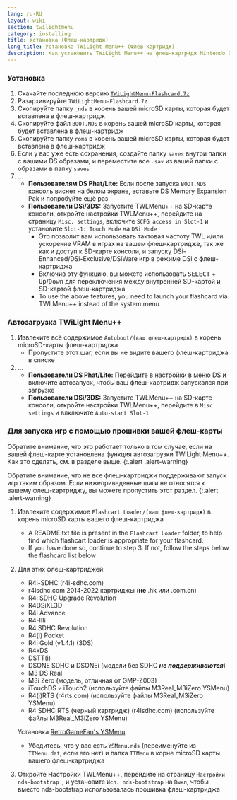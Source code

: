 ```yaml
---
lang: ru-RU
layout: wiki
section: twilightmenu
category: installing
title: Установка (Флеш-картридж)
long_title: Установка TWiLight Menu++ (Флеш-картридж)
description: Как установить TWiLight Menu++ на флеш-картридж Nintendo DS
---
```


### Установка
1. Скачайте последнюю версию [`TWiLightMenu-Flashcard.7z`](https://github.com/DS-Homebrew/TWiLightMenu/releases/latest/download/TWiLightMenu-Flashcard.7z)
1. Разархивируйте `TWiLightMenu-Flashcard.7z`
1. Скопируйте папку `_nds` в корень вашей microSD карты, которая будет вставлена в флеш-картридж
1. Скопируйте файл `BOOT.NDS` в корень вашей microSD карты, которая будет вставлена в флеш-картридж
1. Скопируйте папку `roms` в корень вашей microSD карты, которая будет вставлена в флеш-картридж
1. Если у вас уже есть сохранения, создайте папку `saves` внутри папки с вашими DS образами, и переместите все `.sav` из вашей папки с образами в папку `saves`
1. ...
   - **Пользователям DS Phat/Lite:** Если после запуска `BOOT.NDS` консоль виснет на белом экране, вставьте DS Memory Expansion Pak и попробуйте ещё раз
   - **Пользователи DSi/3DS:** Запустите TWLMenu++ на SD-карте консоли, откройте настройки TWLMenu++, перейдите на страницу `Misc. settings`, включите `SCFG access in Slot-1`  и установите `Slot-1: Touch Mode` на `DSi Mode`
      - Это позволит вам использовать тактовая частоту TWL и/или ускорение VRAM в играх на вашем флеш-картридже, так же как и доступ к SD-карте консоли, и запуску DSi-Enhanced/DSi-Exclusive/DSiWare игр в режиме DSi с флеш-картриджа
      - Включив эту функцию, вы можете использовать <kbd>SELECT</kbd> + <kbd>Up</kbd>/<kbd>Down</kbd> для переключения между внутренней SD-картой и SD-картой флеш-картриджа
      - To use the above features, you need to launch your flashcard via TWLMenu++ instead of the system menu

### Автозагрузка TWiLight Menu++
1. Извлеките всё содержимое `Autoboot/(ваш флеш-картридж)` в корень microSD-карты флеш-картриджа
   - Пропустите этот шаг, если вы не видите вашего флеш-картриджа в списке
1. ...
   - **Пользователи DS Phat/Lite:** Перейдите в настройки в меню DS и включите автозапуск, чтобы ваш флеш-картридж запускался при загрузке
   - **Пользователи DSi/3DS:** Запустите TWLMenu++ на SD-карте консоли, откройте настройки TWLMenu++, перейдите в `Misc settings` и влключите `Auto-start Slot-1`

### Для запуска игр с помощью прошивки вашей флеш-карты

Обратите внимание, что это работает только в том случае, если на вашей флеш-карте установлена функция автозагрузки TWiLight Menu++. Как это сделать, см. в разделе выше.
{:.alert .alert-warning}

Обратите внимание, что не все флеш-картриджи поддерживают запуск игр таким образом. Если нижеприведенные шаги не относятся к вашему флеш-картриджу, вы можете пропустить этот раздел.
{:.alert .alert-warning}

1. Извлеките содержимое `Flashcart Loader/(ваш флеш-картридж)` в корень microSD карты вашего флеш-картриджа
   - A README.txt file is present in the `Flashcart Loader` folder, to help find which flashcart loader is appropriate for your flashcard.
   - If you have done so, continue to step 3. If not, follow the steps below the flashcard list below

1. Для этих флеш-картриджей:
   - R4i-SDHC (r4i-sdhc.com)
   - r4isdhc.com 2014-2022 картриджы (**не** .hk или .com.cn)
   - R4i SDHC Upgrade Revolution
   - R4DSiXL3D
   - R4i Advance
   - R4-IIIi
   - R4 SDHC Revolution
   - R4(i) Pocket
   - R4i Gold (v1.4.1) (3DS)
   - R4xDS
   - DSTT(i)
   - DSONE SDHC и DSONEi (модели без SDHC ***не поддерживаются***)
   - M3 DS Real
   - M3i Zero (модель, отличная от GMP-Z003)
   - iTouchDS и iTouch2 (используйте файлы M3Real_M3iZero YSMenu)
   - R4(i)RTS (r4rts.com) (используйте файлы M3Real_M3iZero YSMenu)
   - R4 SDHC RTS (черный картридж) (r4isdhc.com) (используйте файлы M3Real_M3iZero YSMenu)

   Установка [RetroGameFan's YSMenu](https://gbatemp.net/threads/retrogamefan-updates-releases.267243/).
      - Убедитесь, что у вас есть `YSMenu.nds` (переименуйте из `TTMenu.dat`, если его нет) и папка `TTMenu` в корне microSD карты вашего флеш-картриджа
1. Откройте Настройки TWLMenu++, перейдите на страницу `Настройки nds-bootstrap `, и установите `Исп. nds-bootstrap` на `Выкл`, чтобы вместо nds-bootstrap использовалась прошивка флэш-картриджа
